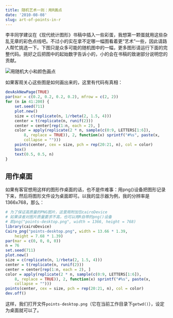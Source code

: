 ```yaml
---
title: 随机艺术一则：用R画点
date: '2010-08-08'
slug: art-of-points-in-r
---
```


李丰同学建议在《现代统计图形》书稿中插入一些彩蛋，我想第一颗蛋就用这些杂乱无章的彩色点线吧。不过小的实在拿不定哪一幅图看着更“艺术”一些，因此请路人帮忙挑选一下。下图只是众多可能的随机图中的一幅，更多图形请运行下面的完整代码。挑好之后把图中的起始数字告诉小的，小的会在书稿的致谢部分说明您的贡献。

![用随机大小和颜色画点](https://db.yihui.name/imgur/Cf9DY.png)

如果客观关心这些图是如何画出来的，这里有代码有真相：

```r
devAskNewPage(TRUE)
par(mar = c(0.2, 0.2, 0.2, 0.2), mfrow = c(2, 2))
for (n in 41:200) {
    set.seed(711)
    plot.new()
    size = c(replicate(n, 1/rbeta(2, 1.5, 4)))
    center = t(replicate(n, runif(2)))
    center = center[rep(1:n, each = 2), ]
    color = apply(replicate(2 * n, sample(c(0:9, LETTERS[1:6]),
        8, replace = TRUE)), 2, function(x) sprintf("#%s", paste(x,
        collapse = "")))
    points(center, cex = size, pch = rep(20:21, n), col = color)
    box()
    text(0.5, 0.5, n)
}
```

## 用作桌面

如果有客官想用这样的图形作桌面的话，也不是件难事：用png()设备把图形记录下来，然后将图形文件设为桌面即可。以我的显示器为例，我的分辨率是1366x768，那么：
    
```r
# 为了保证高质量的PNG图片，这里用附加包cairoDevice
# 如果读者对图片质量要求不高，也可以用R自带的png()设备
# 即png("points-desktop.png", width = 1366, height = 768)
library(cairoDevice)
Cairo_png("points-desktop.png", width = 13.66 * 1.39,
    height = 7.68 * 1.39)
par(mar = c(0, 0, 0, 0))
n = 76
set.seed(711)
plot.new()
size = c(replicate(n, 1/rbeta(2, 1.5, 4)))
center = t(replicate(n, runif(2)))
center = center[rep(1:n, each = 2), ]
color = apply(replicate(2 * n, sample(c(0:9, LETTERS[1:6]),
    8, replace = TRUE)), 2, function(x) sprintf("#%s", paste(x,
    collapse = "")))
points(center, cex = size, pch = rep(20:21, n), col = color)
dev.off()
```

这样，我们打开文件`points-desktop.png`（它在当前工作目录下`getwd()`），设定为桌面就可以了。

